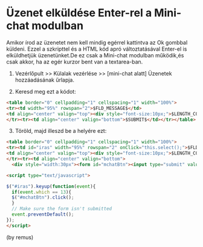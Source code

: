 # Üzenet elküldése Enter-rel a Mini-chat modulban

Amikor írod az üzenetet nem kell mindig egérrel kattintva az Ok gombbal küldeni. Ezzel a szkripttel és a HTML kód apró változtatásával Enter-el is elküldhetjük üzenetünket.De ez csak a Mini-chat modulban működik,és csak akkor, ha az egér kurzor bent van a textarea-ban.

1. Vezérlőpult >> Külalak vezérlése >> [mini-chat alatt] Üzenetek hozzáadásának űrlapja.

2. Keresd meg ezt a kódot:

```html
<table border="0" cellpadding="1" cellspacing="1" width="100%">
<tr><td width="95%" rowspan="2">$FLD_MESSAGE$</td>
<td align="center" valign="top"><div style="font-size:10px;">$LENGTH_COUNTER$</div></td>
</tr><tr><td align="center" valign="bottom">$SUBMIT$</td></tr></table>
```

3. Töröld, majd illeszd be a helyére ezt: 

```html
<table border="0" cellpadding="1" cellspacing="1" width="100%">  
<tr><td id="iras" width="95%" rowspan="2" onClick="this.select();">$FLD_MESSAGE$</td>  
<td align="center" valign="top"><div style="font-size:10px;">$LENGTH_COUNTER$</div></td>  
</tr><tr><td align="center" valign="bottom">  
  <div style="width:30px"><form id="mchatBtn"><input type="submit" value="Küldés" class="mchat" id="mchatBtn" style="width:60px;"></form><img alt="" style="display:none;" id="mchatAjax" src="http://s32.ucoz.net/img/fr/ajax3.gif" border="0" width="60"/></div></td></tr></table>  

<script type="text/javascript">  

$("#iras").keyup(function(event){  
  if(event.which == 13){  
  $("#mchatBtn").click();  
  }  
  // Make sure the form isn't submitted  
  event.preventDefault();  
});  
</script> 
```

(by remus)
